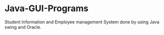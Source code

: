 # Java-GUI-Programs
  
   Student Information and Employee management System done by using Java swing and Oracle.
